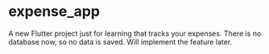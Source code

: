 # expense_app

A new Flutter project just for learning that tracks your expenses.
There is no database now, so no data is saved. Will implement the feature later.

